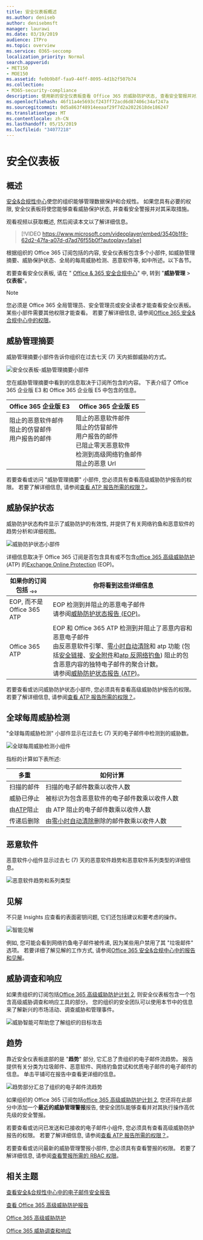 ```yaml
---
title: 安全仪表板概述
ms.author: deniseb
author: denisebmsft
manager: laurawi
ms.date: 03/19/2019
audience: ITPro
ms.topic: overview
ms.service: O365-seccomp
localization_priority: Normal
search.appverid:
- MET150
- MOE150
ms.assetid: fe0b9b8f-faa9-44ff-8095-4d1b2f507b74
ms.collection:
- M365-security-compliance
description: 使用新的安全仪表板查看 Office 365 的威胁防护状态, 查看安全警报并对其采取操作。
ms.openlocfilehash: 46f11a4e5693cf243ff72acd6d87406c34af247a
ms.sourcegitcommit: 0d5a863f48914eeaaf29f7d2a2022618de186247
ms.translationtype: MT
ms.contentlocale: zh-CN
ms.lasthandoff: 05/15/2019
ms.locfileid: "34077218"
---
```

# <a name="security-dashboard"></a>安全仪表板

## <a name="overview"></a>概述

[安全&amp;合规性中心](go-to-the-securitycompliance-center.md)使您的组织能够管理数据保护和合规性。 如果您具有必要的权限, 安全仪表板将使您能够查看威胁保护状态, 并查看安全警报并对其采取措施。 
  
观看视频以获取概述, 然后阅读本文以了解详细信息。
  
> [!VIDEO https://www.microsoft.com/videoplayer/embed/3540b1f8-62d2-47fa-a07d-d7ad76f55b0f?autoplay=false]
  
根据组织的 Office 365 订阅包括的内容, 安全仪表板包含多个小部件, 如威胁管理摘要、威胁保护状态、全局的每周威胁检测、恶意软件等, 如中所述。以下各节。
  
若要查看安全仪表板, 请在 " [Office &amp; 365 安全合规中心](go-to-the-securitycompliance-center.md)" 中, 转到 "**威胁管理** \> **仪表板**"。
  
> [!NOTE]
> 您必须是 Office 365 全局管理员、安全管理员或安全读者才能查看安全仪表板。 某些小部件需要其他权限才能查看。 若要了解详细信息, 请参阅[Office 365 安全&amp;合规中心中的权限](permissions-in-the-security-and-compliance-center.md)。 
  
## <a name="threat-management-summary"></a>威胁管理摘要

威胁管理摘要小部件告诉你组织在过去七天 (7) 天内抵御威胁的方式。

![安全仪表板-威胁管理摘要小部件](media/SecDash-ThreatMgmtSummary.png)

您在威胁管理摘要中看到的信息取决于订阅所包含的内容。 下表介绍了 Office 365 企业版 E3 和 Office 365 企业版 E5 中包含的信息。


|Office 365 企业版 E3  |Office 365 企业版 E5  |
|---------|---------|
|阻止的恶意软件邮件<br/>阻止的仿冒邮件<br>用户报告的邮件<br><br><br><br> |阻止的恶意软件邮件<br>阻止的仿冒邮件<br>用户报告的邮件<br>已阻止零天恶意软件<br>检测到高级网络钓鱼邮件<br>阻止的恶意 Url |

若要查看或访问 "威胁管理摘要" 小部件, 您必须具有查看高级威胁防护报告的权限。 若要了解详细信息, 请参阅[查看 ATP 报告所需的权限？](view-reports-for-atp.md#what-permissions-are-needed-to-view-the-atp-reports)。 

## <a name="threat-protection-status"></a>威胁保护状态

威胁防护状态构件显示了威胁防护的有效性, 并提供了有关网络钓鱼和恶意软件的趋势分析和详细视图。 

![威胁防护状态小部件](media/tpswidget.png)

详细信息取决于 Office 365 订阅是否包含具有或不包含[office 365 高级威胁防护](office-365-atp.md)(ATP) 的[Exchange Online Protection](eop/exchange-online-protection-eop.md) (EOP)。


|如果你的订阅包括 .。。 |你将看到这些详细信息 |
|---------|---------|
|EOP, 而不是 Office 365 ATP     |EOP 检测到并阻止的恶意电子邮件<br> 请参阅[威胁防护状态报告 (EOP)](view-email-security-reports.md#threat-protection-status-report)。| |
|Office 365 ATP |EOP 和 Office 365 ATP 检测到并阻止了恶意内容和恶意电子邮件<br>由反恶意软件引擎、[零小时自动清除](zero-hour-auto-purge.md)和 atp 功能 (包括[安全链接](atp-safe-links.md)、[安全附件](atp-safe-attachments.md)和[atp 反网络钓鱼](atp-anti-phishing.md)) 阻止的包含恶意内容的独特电子邮件的聚合计数。<br>请参阅[威胁防护状态报告 (ATP)](view-reports-for-atp.md#threat-protection-status-report)。 | 

若要查看或访问威胁防护状态小部件, 您必须具有查看高级威胁防护报告的权限。 若要了解详细信息, 请参阅[查看 ATP 报告所需的权限？](view-reports-for-atp.md#what-permissions-are-needed-to-view-the-atp-reports)。 

## <a name="global-weekly-threat-detections"></a>全球每周威胁检测
 
"全球每周威胁检测" 小部件显示在过去七 (7) 天的电子邮件中检测到的威胁数。

![全球每周威胁检测小组件](media/globalweeklythreatdetections.png)

指标的计算如下表所述:

|多重  |如何计算  |
|---------|---------|
|扫描的邮件 |扫描的电子邮件数乘以收件人数 |
|威胁已停止  |被标识为包含恶意软件的电子邮件数乘以收件人数 |
|由[ATP](office-365-atp.md)阻止 |由 ATP 阻止的电子邮件数乘以收件人数 |
|传递后删除 |由[零小时自动清除](zero-hour-auto-purge.md)删除的邮件数乘以收件人数 |

## <a name="malware"></a>恶意软件

恶意软件小组件显示过去七 (7) 天的恶意软件趋势和恶意软件系列类型的详细信息。

![恶意软件趋势和系列类型](media/malwarewidgetatpe5.png)
 
## <a name="insights"></a>见解

不只是 Insights 应查看的表面密钥问题, 它们还包括建议和要考虑的操作。 

![智能见解](media/smartinsights.png)

例如, 您可能会看到网络钓鱼电子邮件被传递, 因为某些用户禁用了其 "垃圾邮件" 选项。 若要详细了解见解的工作方式, 请参阅[Office 365 安全&amp;合规中心中的报告和见解](reports-and-insights-in-security-and-compliance.md)。
  
## <a name="threat-investigation-and-response"></a>威胁调查和响应

如果贵组织的订阅包括[Office 365 高级威胁防护计划 2](office-365-ti.md), 则安全仪表板包含一个包含高级威胁调查和响应工具的部分。 您的组织的安全团队可以使用本节中的信息来了解新兴的市场活动、调查威胁和管理事件。 
  
![威胁智能可帮助您了解组织的目标攻击](media/threatintelwidget.png)
  
  
## <a name="trends"></a>趋势

靠近安全仪表板底部的是 "**趋势**" 部分, 它汇总了贵组织的电子邮件流趋势。 报告提供有关分类为垃圾邮件、恶意软件、网络钓鱼尝试和优质电子邮件的电子邮件的信息。 单击平铺可在报告中查看更详细的信息。 
  
![趋势部分汇总了组织的电子邮件流趋势](media/trends.png)
  
如果组织的 Office 365 订阅包括[office 365 高级威胁防护计划 2](office-365-ti.md), 您还将在此部分中添加一个**最近的威胁管理警报**报告, 使安全团队能够查看并对其执行操作高优先级的安全警报。 

若要查看或访问已发送和已接收的电子邮件小组件, 您必须具有查看高级威胁防护报告的权限。 若要了解详细信息, 请参阅[查看 ATP 报告所需的权限？](view-reports-for-atp.md#what-permissions-are-needed-to-view-the-atp-reports)。 

若要查看或访问最新的威胁管理警报小部件, 您必须具有查看警报的权限。 若要了解详细信息, 请参阅[查看警报所需的 RBAC 权限](alert-policies.md#rbac-permissions-required-to-view-alerts)。
  
## <a name="related-topics"></a>相关主题

[查看安全&amp;合规性中心中的电子邮件安全报告](view-email-security-reports.md)
  
[查看 Office 365 高级威胁防护报告](view-reports-for-atp.md)
  
[Office 365 高级威胁防护](office-365-atp.md)
  
[Office 365 威胁调查和响应](office-365-ti.md)
  

